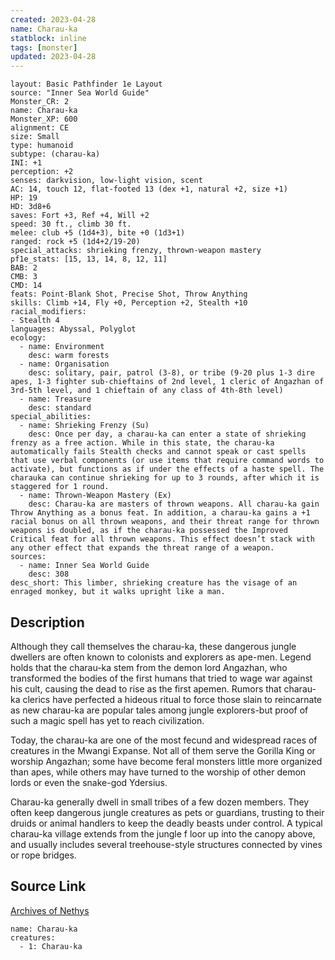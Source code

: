 ```yaml
---
created: 2023-04-28
name: Charau-ka
statblock: inline
tags: [monster]
updated: 2023-04-28
---
```

```statblock
layout: Basic Pathfinder 1e Layout
source: "Inner Sea World Guide"
Monster_CR: 2
name: Charau-ka
Monster_XP: 600
alignment: CE
size: Small
type: humanoid
subtype: (charau-ka)
INI: +1
perception: +2
senses: darkvision, low-light vision, scent
AC: 14, touch 12, flat-footed 13 (dex +1, natural +2, size +1)
HP: 19
HD: 3d8+6
saves: Fort +3, Ref +4, Will +2
speed: 30 ft., climb 30 ft.
melee: club +5 (1d4+3), bite +0 (1d3+1)
ranged: rock +5 (1d4+2/19-20)
special_attacks: shrieking frenzy, thrown-weapon mastery
pf1e_stats: [15, 13, 14, 8, 12, 11]
BAB: 2
CMB: 3
CMD: 14
feats: Point-Blank Shot, Precise Shot, Throw Anything
skills: Climb +14, Fly +0, Perception +2, Stealth +10
racial_modifiers:
- Stealth 4
languages: Abyssal, Polyglot
ecology:
  - name: Environment
    desc: warm forests
  - name: Organisation
    desc: solitary, pair, patrol (3-8), or tribe (9-20 plus 1-3 dire apes, 1-3 fighter sub-chieftains of 2nd level, 1 cleric of Angazhan of 3rd-5th level, and 1 chieftain of any class of 4th-8th level)
  - name: Treasure
    desc: standard
special_abilities:
  - name: Shrieking Frenzy (Su)
    desc: Once per day, a charau-ka can enter a state of shrieking frenzy as a free action. While in this state, the charau-ka automatically fails Stealth checks and cannot speak or cast spells that use verbal components (or use items that require command words to activate), but functions as if under the effects of a haste spell. The charauka can continue shrieking for up to 3 rounds, after which it is staggered for 1 round.
  - name: Thrown-Weapon Mastery (Ex)
    desc: Charau-ka are masters of thrown weapons. All charau-ka gain Throw Anything as a bonus feat. In addition, a charau-ka gains a +1 racial bonus on all thrown weapons, and their threat range for thrown weapons is doubled, as if the charau-ka possessed the Improved Critical feat for all thrown weapons. This effect doesn’t stack with any other effect that expands the threat range of a weapon.
sources:
  - name: Inner Sea World Guide
    desc: 308
desc_short: This limber, shrieking creature has the visage of an enraged monkey, but it walks upright like a man.
```
## Description
Although they call themselves the charau-ka, these dangerous jungle dwellers are often known to colonists and explorers as ape-men. Legend holds that the charau-ka stem from the demon lord Angazhan, who transformed the bodies of the first humans that tried to wage war against his cult, causing the dead to rise as the first apemen. Rumors that charau-ka clerics have perfected a hideous ritual to force those slain to reincarnate as new charau-ka are popular tales among jungle explorers-but proof of such a magic spell has yet to reach civilization.

Today, the charau-ka are one of the most fecund and widespread races of creatures in the Mwangi Expanse. Not all of them serve the Gorilla King or worship Angazhan; some have become feral monsters little more organized than apes, while others may have turned to the worship of other demon lords or even the snake-god Ydersius.

Charau-ka generally dwell in small tribes of a few dozen members. They often keep dangerous jungle creatures as pets or guardians, trusting to their druids or animal handlers to keep the deadly beasts under control. A typical charau-ka village extends from the jungle f loor up into the canopy above, and usually includes several treehouse-style structures connected by vines or rope bridges.
## Source Link
[Archives of Nethys](https://aonprd.com/MonsterDisplay.aspx?ItemName=Charau-ka)
```encounter-table
name: Charau-ka
creatures:
  - 1: Charau-ka
```
